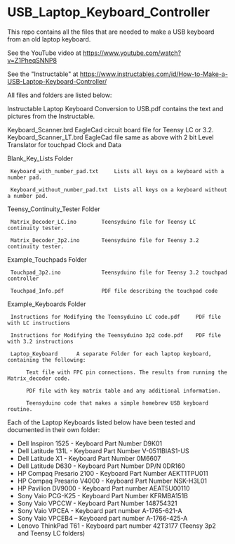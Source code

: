 # USB_Laptop_Keyboard_Controller
 This repo contains all the files that are needed to make a USB keyboard from an old laptop keyboard.

 See the YouTube video at https://www.youtube.com/watch?v=Z1PheqSNNP8
 
 See the "Instructable" at https://www.instructables.com/id/How-to-Make-a-USB-Laptop-Keyboard-Controller/

 All files and folders are listed below:
 
 Instructable Laptop Keyboard Conversion to USB.pdf contains the text and pictures from the Instructable.
 
 Keyboard_Scanner.brd  EagleCad circuit board file for Teensy LC or 3.2. 
 Keyboard_Scanner_LT.brd EagleCad file same as above with 2 bit Level Translator for touchpad Clock and Data
     
 Blank_Key_Lists Folder
 
     Keyboard_with_number_pad.txt     Lists all keys on a keyboard with a number pad. 
     
     Keyboard_without_number_pad.txt  Lists all keys on a keyboard without a number pad. 
     
 Teensy_Continuity_Tester Folder
 
     Matrix_Decoder_LC.ino        Teensyduino file for Teensy LC continuity tester. 
     
     Matrix_Decoder_3p2.ino       Teensyduino file for Teensy 3.2 continuity tester.  
     
 Example_Touchpads Folder
 
     Touchpad_3p2.ino             Teensyduino file for Teensy 3.2 touchpad controller
     
     Touchpad_Info.pdf            PDF file describing the touchpad code
 
 Example_Keyboards Folder
 
     Instructions for Modifying the Teensyduino LC code.pdf     PDF file with LC instructions   
     
     Instructions for Modifying the Teensyduino 3p2 code.pdf    PDF file with 3.2 instructions 
     
     Laptop_Keyboard      A separate Folder for each laptop keyboard, containing the following:
     
          Text file with FPC pin connections. The results from running the Matrix_decoder code.
          
          PDF file with key matrix table and any additional information. 
          
          Teensyduino code that makes a simple homebrew USB keyboard routine.
          
 Each of the Laptop Keyboards listed below have been tested and documented in their own folder:
*  Dell Inspiron 1525 - Keyboard Part Number D9K01
*  Dell Latitude 131L - Keyboard Part Number V-0511BIAS1-US
*  Dell Latitude X1 - Keyboard Part Number 0M6607
*  Dell Latitude D630 - Keyboard Part Number DP/N 0DR160
*  HP Compaq Presario 2100 - Keyboard Part Number AEKT1TPU011
*  HP Compaq Presario V4000 - Keyboard Part Number NSK-H3L01
*  HP Pavilion DV9000 - Keyboard Part number AEAT5U00110
*  Sony Vaio PCG-K25 - Keyboard Part Number KFRMBA151B
*  Sony Vaio VPCCW - Keyboard Part Number 148754321
*  Sony Vaio VPCEA - Keyboard part number A-1765-621-A
*  Sony Vaio VPCEB4 – Keyboard part number A-1766-425-A
*  Lenovo ThinkPad T61 - Keyboard part number 42T3177 (Teensy 3p2 and Teensy LC folders)

